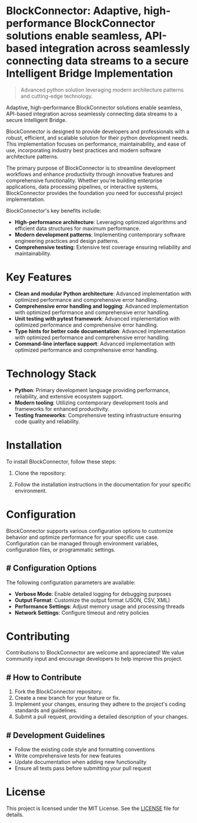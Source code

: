 <!-- fallback_BlockConnector_20251020113739_34908 -->

# BlockConnector: Adaptive, high-performance BlockConnector solutions enable seamless, API-based integration across seamlessly connecting data streams to a secure Intelligent Bridge Implementation
> Advanced python solution leveraging modern architecture patterns and cutting-edge technology.

Adaptive, high-performance BlockConnector solutions enable seamless, API-based integration across seamlessly connecting data streams to a secure Intelligent Bridge.

BlockConnector is designed to provide developers and professionals with a robust, efficient, and scalable solution for their python development needs. This implementation focuses on performance, maintainability, and ease of use, incorporating industry best practices and modern software architecture patterns.

The primary purpose of BlockConnector is to streamline development workflows and enhance productivity through innovative features and comprehensive functionality. Whether you're building enterprise applications, data processing pipelines, or interactive systems, BlockConnector provides the foundation you need for successful project implementation.

BlockConnector's key benefits include:

* **High-performance architecture**: Leveraging optimized algorithms and efficient data structures for maximum performance.
* **Modern development patterns**: Implementing contemporary software engineering practices and design patterns.
* **Comprehensive testing**: Extensive test coverage ensuring reliability and maintainability.

# Key Features

* **Clean and modular Python architecture**: Advanced implementation with optimized performance and comprehensive error handling.
* **Comprehensive error handling and logging**: Advanced implementation with optimized performance and comprehensive error handling.
* **Unit testing with pytest framework**: Advanced implementation with optimized performance and comprehensive error handling.
* **Type hints for better code documentation**: Advanced implementation with optimized performance and comprehensive error handling.
* **Command-line interface support**: Advanced implementation with optimized performance and comprehensive error handling.

# Technology Stack

* **Python**: Primary development language providing performance, reliability, and extensive ecosystem support.
* **Modern tooling**: Utilizing contemporary development tools and frameworks for enhanced productivity.
* **Testing frameworks**: Comprehensive testing infrastructure ensuring code quality and reliability.

# Installation

To install BlockConnector, follow these steps:

1. Clone the repository:


2. Follow the installation instructions in the documentation for your specific environment.

# Configuration

BlockConnector supports various configuration options to customize behavior and optimize performance for your specific use case. Configuration can be managed through environment variables, configuration files, or programmatic settings.

## # Configuration Options

The following configuration parameters are available:

* **Verbose Mode**: Enable detailed logging for debugging purposes
* **Output Format**: Customize the output format (JSON, CSV, XML)
* **Performance Settings**: Adjust memory usage and processing threads
* **Network Settings**: Configure timeout and retry policies

# Contributing

Contributions to BlockConnector are welcome and appreciated! We value community input and encourage developers to help improve this project.

## # How to Contribute

1. Fork the BlockConnector repository.
2. Create a new branch for your feature or fix.
3. Implement your changes, ensuring they adhere to the project's coding standards and guidelines.
4. Submit a pull request, providing a detailed description of your changes.

## # Development Guidelines

* Follow the existing code style and formatting conventions
* Write comprehensive tests for new features
* Update documentation when adding new functionality
* Ensure all tests pass before submitting your pull request

# License

This project is licensed under the MIT License. See the [LICENSE](https://github.com/paaak/BlockConnector/blob/main/LICENSE) file for details.
